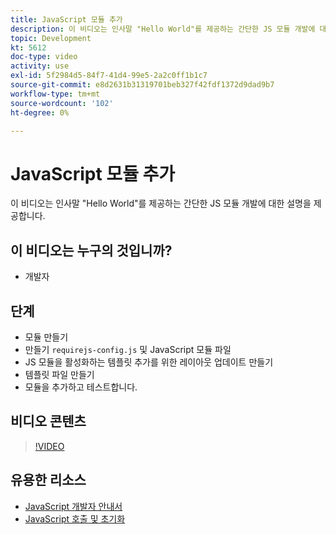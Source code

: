 ```yaml
---
title: JavaScript 모듈 추가
description: 이 비디오는 인사말 "Hello World"를 제공하는 간단한 JS 모듈 개발에 대한 설명을 제공합니다.
topic: Development
kt: 5612
doc-type: video
activity: use
exl-id: 5f2984d5-84f7-41d4-99e5-2a2c0ff1b1c7
source-git-commit: e8d2631b31319701beb327f42fdf1372d9dad9b7
workflow-type: tm+mt
source-wordcount: '102'
ht-degree: 0%

---
```


# JavaScript 모듈 추가

이 비디오는 인사말 &quot;Hello World&quot;를 제공하는 간단한 JS 모듈 개발에 대한 설명을 제공합니다.

## 이 비디오는 누구의 것입니까?

- 개발자

## 단계

- 모듈 만들기
- 만들기 `requirejs-config.js` 및 JavaScript 모듈 파일
- JS 모듈을 활성화하는 템플릿 추가를 위한 레이아웃 업데이트 만들기
- 템플릿 파일 만들기
- 모듈을 추가하고 테스트합니다.

## 비디오 콘텐츠

>[!VIDEO](https://video.tv.adobe.com/v/35790?quality=12&learn=on)

## 유용한 리소스

- [JavaScript 개발자 안내서](https://developer.adobe.com/commerce/frontend-core/javascript/)
- [JavaScript 호출 및 초기화](https://developer.adobe.com/commerce/frontend-core/javascript/init/)
